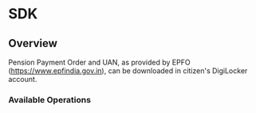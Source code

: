 # SDK

## Overview

Pension Payment Order and UAN, as provided by EPFO (https://www.epfindia.gov.in), can be downloaded in citizen's DigiLocker account.

### Available Operations

